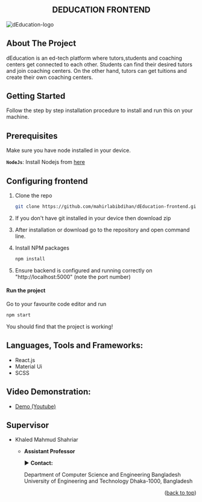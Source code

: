 <h2 align="center">DEDUCATION FRONTEND</h3>

![dEducation-logo](https://user-images.githubusercontent.com/62663759/187912013-d1653a15-833a-4102-9091-0c9aa96b8505.png)

## About The Project

dEducation is an ed-tech platform where tutors,students and coaching centers get connected to each other. Students can find their desired tutors and join coaching centers. On the other hand, tutors can get tuitions and create their own coaching centers.

## Getting Started

Follow the step by step installation procedure to install and run this on your machine.

## Prerequisites

Make sure you have node installed in your device.

**`NodeJs`**: Install Nodejs from [here](https://nodejs.org/en/download/)

## Configuring frontend<a name="configuring-frontend"></a>

1.  Clone the repo

    ```sh
    git clone https://github.com/mahirlabibdihan/dEducation-frontend.git
    ```

2.  If you don't have git installed in your device then download zip

3.  After installation or download go to the repository and open command line.

4.  Install NPM packages

    ```sh
    npm install
    ```

5.  Ensure backend is configured and running correctly on "http://localhost:5000" (note the port number)

#### Run the project

Go to your favourite code editor and run

```sh
npm start
```

You should find that the project is working!

## Languages, Tools and Frameworks:<a name="tools"></a>

- React.js
- Material Ui
- SCSS

## Video Demonstration:<a name="video-demonstration"></a>

- [Demo (Youtube)](https://www.youtube.com/watch?v=CpvlSI-OA48)

## Supervisor

- Khaled Mahmud Shahriar

  - **Assistant Professor**

    :arrow_forward: **Contact:**

    Department of Computer Science and Engineering
    Bangladesh University of Engineering and Technology
    Dhaka-1000, Bangladesh

<p align="right">(<a href="#top">back to top</a>)</p>
